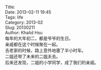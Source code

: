 Title:   
Date: 2013-02-11 19:45  
Tags: life  
Category: 2013-02  
Slug:  20130211   
Author: Khalid Hsu  
每年的大年初二，都是爷爷的生日。  
亲戚都在这个时候聚在一起。  
去老家的时候，路上意外地塞了半小时车。  
二姐还带了未来的二姐夫去。  
后来还发现，二姐的小学同学，成了我们的亲戚。  
